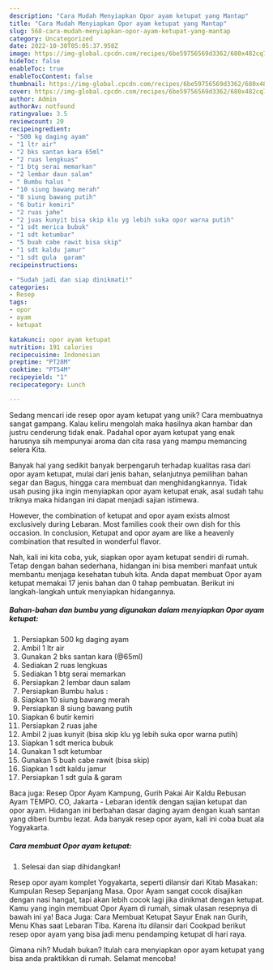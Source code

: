 ```yaml
---
description: "Cara Mudah Menyiapkan Opor ayam ketupat yang Mantap"
title: "Cara Mudah Menyiapkan Opor ayam ketupat yang Mantap"
slug: 568-cara-mudah-menyiapkan-opor-ayam-ketupat-yang-mantap
category: Uncategorized
date: 2022-10-30T05:05:37.958Z
image: https://img-global.cpcdn.com/recipes/6be59756569d3362/680x482cq70/opor-ayam-ketupat-foto-resep-utama.jpg
hideToc: false
enableToc: true
enableTocContent: false
thumbnail: https://img-global.cpcdn.com/recipes/6be59756569d3362/680x482cq70/opor-ayam-ketupat-foto-resep-utama.jpg
cover: https://img-global.cpcdn.com/recipes/6be59756569d3362/680x482cq70/opor-ayam-ketupat-foto-resep-utama.jpg
author: Admin
authorAv: notfound
ratingvalue: 3.5
reviewcount: 20
recipeingredient:
- "500 kg daging ayam"
- "1 ltr air"
- "2 bks santan kara 65ml"
- "2 ruas lengkuas"
- "1 btg serai memarkan"
- "2 lembar daun salam"
- " Bumbu halus "
- "10 siung bawang merah"
- "8 siung bawang putih"
- "6 butir kemiri"
- "2 ruas jahe"
- "2 juas kunyit bisa skip klu yg lebih suka opor warna putih"
- "1 sdt merica bubuk"
- "1 sdt ketumbar"
- "5 buah cabe rawit bisa skip"
- "1 sdt kaldu jamur"
- "1 sdt gula  garam"
recipeinstructions:

- "Sudah jadi dan siap dinikmati!"
categories:
- Resep
tags:
- opor
- ayam
- ketupat

katakunci: opor ayam ketupat 
nutrition: 191 calories
recipecuisine: Indonesian
preptime: "PT28M"
cooktime: "PT54M"
recipeyield: "1"
recipecategory: Lunch

---
```





Sedang mencari ide resep opor ayam ketupat yang unik? Cara membuatnya sangat gampang. Kalau keliru mengolah maka hasilnya akan hambar dan justru cenderung tidak enak. Padahal opor ayam ketupat yang enak harusnya sih mempunyai aroma dan cita rasa yang mampu memancing selera Kita.





Banyak hal yang sedikit banyak berpengaruh terhadap kualitas rasa dari opor ayam ketupat, mulai dari jenis bahan, selanjutnya pemilihan bahan segar dan Bagus, hingga cara membuat dan menghidangkannya. Tidak usah pusing jika ingin menyiapkan opor ayam ketupat enak,      asal sudah tahu triknya maka hidangan ini dapat menjadi sajian istimewa.














However, the combination of ketupat and opor ayam exists almost exclusively during Lebaran. Most families cook their own dish for this occasion. In conclusion, Ketupat and opor ayam are like a heavenly combination that resulted in wonderful flavor.






Nah, kali ini kita coba, yuk, siapkan opor ayam ketupat sendiri di rumah. Tetap dengan bahan sederhana, hidangan ini bisa memberi manfaat untuk membantu menjaga kesehatan tubuh kita. Anda dapat membuat Opor ayam ketupat memakai 17 jenis bahan dan 0 tahap pembuatan. Berikut ini langkah-langkah untuk menyiapkan hidangannya.

<!--inarticleads1-->

##### Bahan-bahan dan bumbu yang digunakan dalam menyiapkan Opor ayam ketupat:

1. Persiapkan 500 kg daging ayam
1. Ambil 1 ltr air
1. Gunakan 2 bks santan kara (@65ml)
1. Sediakan 2 ruas lengkuas
1. Sediakan 1 btg serai memarkan
1. Persiapkan 2 lembar daun salam
1. Persiapkan  Bumbu halus :
1. Siapkan 10 siung bawang merah
1. Persiapkan 8 siung bawang putih
1. Siapkan 6 butir kemiri
1. Persiapkan 2 ruas jahe
1. Ambil 2 juas kunyit (bisa skip klu yg lebih suka opor warna putih)
1. Siapkan 1 sdt merica bubuk
1. Gunakan 1 sdt ketumbar
1. Gunakan 5 buah cabe rawit (bisa skip)
1. Siapkan 1 sdt kaldu jamur
1. Persiapkan 1 sdt gula &amp; garam


Baca juga: Resep Opor Ayam Kampung, Gurih Pakai Air Kaldu Rebusan Ayam TEMPO. CO, Jakarta - Lebaran identik dengan sajian ketupat dan opor ayam. Hidangan ini berbahan dasar daging ayam dengan kuah santan yang diberi bumbu lezat. Ada banyak resep opor ayam, kali ini coba buat ala Yogyakarta. 

<!--inarticleads2-->

##### Cara membuat Opor ayam ketupat:


1. Selesai dan siap dihidangkan!

Resep opor ayam komplet Yogyakarta, seperti dilansir dari Kitab Masakan: Kumpulan Resep Sepanjang Masa. Opor Ayam sangat cocok disajikan dengan nasi hangat, tapi akan lebih cocok lagi jika dinikmat dengan ketupat. Kamu yang ingin membuat Opor Ayam di rumah, simak ulasan resepnya di bawah ini ya! Baca Juga: Cara Membuat Ketupat Sayur Enak nan Gurih, Menu Khas saat Lebaran Tiba. Karena itu dilansir dari Cookpad berikut resep opor ayam yang bisa jadi menu pendamping ketupat di hari raya. 

Gimana nih? Mudah bukan? Itulah cara menyiapkan opor ayam ketupat yang bisa anda praktikkan di rumah. Selamat mencoba!

